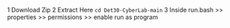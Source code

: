 1 Download Zip
2 Extract Here
`cd Det30-CyberLab-main`
3 Inside run.bash >> properties >> permissions >> enable run as program

